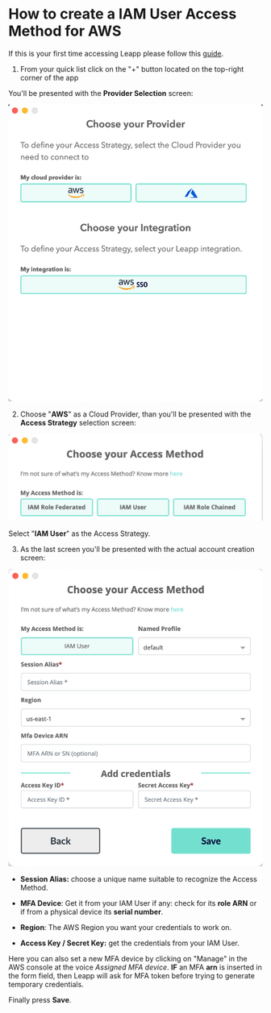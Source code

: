 # How to create a IAM User Access Method for AWS

If this is your first time accessing Leapp please follow this [guide](../...md).

1) From your quick list click on the "+" button located on the top-right corner of the app

You'll be presented with the **Provider Selection** screen:

![](../../../../images/tutorials/aws/iam_user/SETUP_IN_LEAPP-1.png)

2) Choose "**AWS**" as a Cloud Provider, than you'll be presented with the **Access Strategy** selection screen:

![](../../../../images/tutorials/aws/iam_user/SETUP_IN_LEAPP-2.png)

Select "**IAM User**" as the Access Strategy.

3) As the last screen you'll be presented with the actual account creation screen:

![](../../../../images/tutorials/aws/iam_user/SETUP_IN_LEAPP-3.png)

- **Session Alias:** choose a unique name suitable to recognize the Access Method.
- **MFA Device**: Get it from your IAM User if any: check for its **role ARN** or if from a physical device its **serial number**.

- **Region**: The AWS Region you want your credentials to work on.
- **Access Key / Secret Key:** get the credentials from your IAM User.

Here you can also set a new MFA device by clicking on "Manage" in the AWS console at the voice *Assigned MFA device*. **IF** an MFA **arn** is inserted in the form field, then Leapp will ask for MFA token before trying to generate temporary credentials.

Finally press **Save**.
